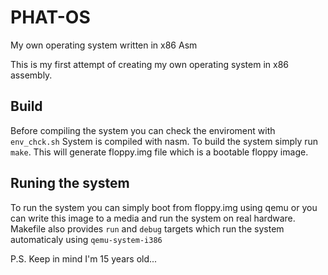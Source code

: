 # PHAT-OS
My own operating system written in x86 Asm

This is my first attempt of creating my own operating system in x86 assembly.

## Build
Before compiling the system you can check the enviroment with `env_chck.sh`
System is compiled with nasm.
To build the system simply run `make`. This will generate floppy.img file which is a bootable floppy image.

## Runing the system
To run the system you can simply boot from floppy.img using qemu or you can write this image to a media and run the system on real hardware. Makefile also provides `run` and `debug` targets which run the system automaticaly using `qemu-system-i386`










P.S. Keep in mind I'm 15 years old...
